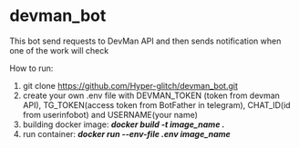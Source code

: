 # devman_bot
This bot send requests to DevMan API and then sends notification when one of the work will check

How to run:
1. git clone https://github.com/Hyper-glitch/devman_bot.git
2. create your own .env file with DEVMAN_TOKEN (token from devman API), TG_TOKEN(access token from BotFather in telegram), CHAT_ID(id from userinfobot) and USERNAME(your name)
3. building docker image: _**docker build -t image_name .**_
4. run container: **_docker run --env-file .env image_name_**

